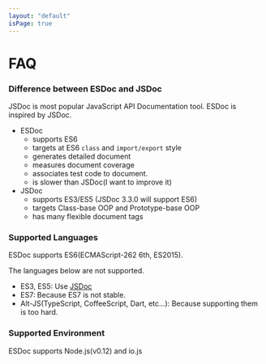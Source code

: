 ```yaml
---
layout: "default"
isPage: true
---
```


# FAQ

### Difference between ESDoc and JSDoc
JSDoc is most popular JavaScript API Documentation tool.
ESDoc is inspired by JSDoc.

- ESDoc
  - supports ES6
  - targets at ES6 ``class`` and ``import/export`` style
  - generates detailed document
  - measures document coverage
  - associates test code to document.
  - is slower than JSDoc(I want to improve it)
- JSDoc
  - supports ES3/ES5 (JSDoc 3.3.0 will support ES6)
  - targets Class-base OOP and Prototype-base OOP
  - has many flexible document tags

### Supported Languages
ESDoc supports ES6(ECMAScript-262 6th, ES2015).

The languages below are not supported.
- ES3, ES5: Use [JSDoc](https://github.com/jsdoc3/jsdoc)
- ES7: Because ES7 is not stable.
- Alt-JS(TypeScript, CoffeeScript, Dart, etc...): Because supporting them is too hard.

### Supported Environment
ESDoc supports Node.js(v0.12) and io.js

